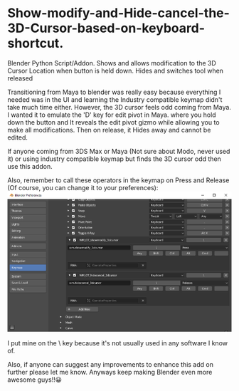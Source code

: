 # Show-modify-and-Hide-cancel-the-3D-Cursor-based-on-keyboard-shortcut.
Blender Python Script/Addon. Shows and allows modification to the 3D Cursor Location when button is held down. Hides and switches tool when released

Transitioning from Maya to blender was really easy because everything I needed was in the UI and learning the Industry compatible keymap didn't take much time either. However, the 3D cursor feels odd coming from Maya. I wanted it to emulate the 'D' key for edit pivot in Maya. where you hold down the button and It reveals the edit pivot gizmo while allowing you to make all modifications. Then on release, it Hides away and cannot be edited.

If anyone coming from 3DS Max or Maya (Not sure about Modo, never used it) or using industry compatible keymap but finds the 3D cursor odd then use this addon.

Also, remember to call these operators in the keymap on Press and Release (Of course, you can change it to your preferences): ![](Call%20Operator%20in%20Shortcut.png)

I put mine on the \ key because it's not usually used in any software I know of.

Also, if anyone can suggest any improvements to enhance this add on further please let me know. Anyways keep making Blender even more awesome guys!!😀
